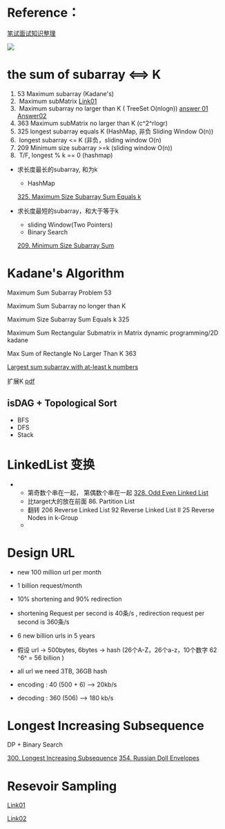 

# Reference：

[笔试面试知识整理](https://hit-alibaba.github.io/interview/basic/algo/Sorting.html)


![](https://ws1.sinaimg.cn/large/006tNc79gy1fjvp96w1uej31kw0cx40k.jpg)

# the sum of subarray    <==> K

1. 53 Maximum subarray (Kadane's)
2. ​     Maximum subMatrix  [Link01](https://www.youtube.com/watch?v=yCQN096CwWM)
3. ​     Maximum subarray no larger than K ( TreeSet O(nlogn))  [answer 01](https://stackoverflow.com/questions/39084147/largest-sum-of-contiguous-subarray-no-larger-than-k) [Answer02](https://softwareengineering.stackexchange.com/questions/319817/finding-longest-subsequence-with-sum-less-than-or-equal-to-a-fixed-number)
4. 363 Maximum subMatrix no larger than K (c^2^rlogr)
5. 325 longest subarray equals K (HashMap, 非负 Sliding Window O(n))
6. ​        longest subarray <= K (非负，sliding window O(n)
7. 209 Minimum size subarray  >=k (sliding window O(n))
8. ​        T/F, longest     % k == 0 (hashmap)

- 求长度最长的subarray, 和为k

  - HashMap

  [325. Maximum Size Subarray Sum Equals k](https://gist.github.com/BiruLyu/502668a87870373cd4970452ed1d1632)

- 求长度最短的subarray，和大于等于k

  - sliding Window(Two Pointers)
  - Binary Search

  [209. Minimum Size Subarray Sum](https://gist.github.com/BiruLyu/610bf8daa1fe7e3970171559d163c801)

# Kadane's Algorithm

Maximum Sum Subarray Problem 53 

Maximum Sum Subarray no longer than K 

Maximum Size Subarray Sum Equals k 325

Maximum Sum Rectangular Submatrix in Matrix dynamic programming/2D kadane 

Max Sum of Rectangle No Larger Than K 363

[Largest sum subarray with at-least k numbers](http://www.geeksforgeeks.org/largest-sum-subarray-least-k-numbers/)

扩展K [pdf](http://www.csie.ntu.edu.tw/~kmchao/papers/2006_TCS_KMAXSUM.pdf)

## isDAG  + Topological Sort

- BFS
- DFS
- Stack

# LinkedList 变换

- - 第奇数个串在一起， 第偶数个串在一起  [328. Odd Even Linked List](https://gist.github.com/BiruLyu/11fcf8b32b51a1ce5b60646f6e220443)
  - 比target大的放在前面 86. Partition List
  - 翻转
    206	Reverse Linked List
    92	Reverse Linked List II
    25	Reverse Nodes in k-Group
  - ​

# Design URL

- new 100 million url per month

- 1 billion request/month

- 10% shortening and 90% redirection

- shortening Request per second is 40条/s , redirection request per second is 360条/s

- 6 new billion urls in 5 years

- 假设 url -> 500bytes, 6bytes -> hash (26个A-Z，26个a-z，10个数字 62 ^6^ = 56 billion )

- all url we need 3TB, 36GB hash

- encoding : 40 (500 + 6) —> 20kb/s

- decoding : 360 (506) —> 180 kb/s

# Longest Increasing Subsequence

DP + Binary Search

 [300. Longest Increasing Subsequence]()
 [354. Russian Doll Envelopes]()


# Resevoir Sampling

[Link01](http://blog.jobbole.com/42550/)

[Link02](https://discuss.leetcode.com/topic/53753/brief-explanation-for-reservoir-sampling)


